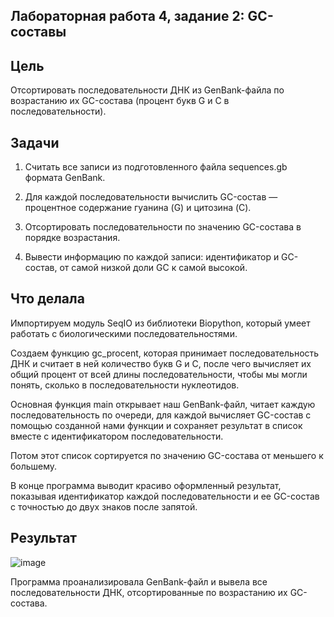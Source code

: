 ## Лабораторная работа 4, задание 2: GC-составы

## Цель
Отсортировать последовательности ДНК из GenBank-файла по возрастанию их GC-состава (процент букв G и C в последовательности).
## Задачи
1) Считать все записи из подготовленного файла sequences.gb формата GenBank.

2) Для каждой последовательности вычислить GC-состав — процентное содержание гуанина (G) и цитозина (C).

3) Отсортировать последовательности по значению GC-состава в порядке возрастания.

4) Вывести информацию по каждой записи: идентификатор и GC-состав, от самой низкой доли GC к самой высокой.

## Что делала
Импортируем модуль SeqIO из библиотеки Biopython, который умеет работать с биологическими последовательностями. 

Создаем функцию gc_procent, которая принимает последовательность ДНК и считает в ней количество букв G и C, после чего вычисляет их общий процент от всей длины последовательности, чтобы мы могли понять, сколько в последовательности нуклеотидов. 

Основная функция main открывает наш GenBank-файл, читает каждую последовательность по очереди, для каждой вычисляет GC-состав с помощью созданной нами функции и сохраняет результат в список вместе с идентификатором последовательности. 

Потом этот список сортируется по значению GC-состава от меньшего к большему. 

В конце программа выводит красиво оформленный результат, показывая идентификатор каждой последовательности и ее GC-состав с точностью до двух знаков после запятой. 

## Результат
![image](https://github.com/user-attachments/assets/7f2e6cd1-5a14-4494-a114-8bc6e7933745)

Программа проанализировала GenBank-файл и вывела все последовательности ДНК, отсортированные по возрастанию их GC-состава. 

